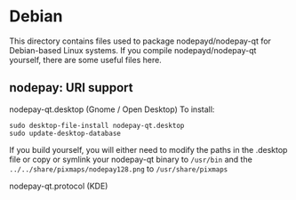 
Debian
====================
This directory contains files used to package nodepayd/nodepay-qt
for Debian-based Linux systems. If you compile nodepayd/nodepay-qt yourself, there are some useful files here.

## nodepay: URI support ##


nodepay-qt.desktop  (Gnome / Open Desktop)
To install:

	sudo desktop-file-install nodepay-qt.desktop
	sudo update-desktop-database

If you build yourself, you will either need to modify the paths in
the .desktop file or copy or symlink your nodepay-qt binary to `/usr/bin`
and the `../../share/pixmaps/nodepay128.png` to `/usr/share/pixmaps`

nodepay-qt.protocol (KDE)

